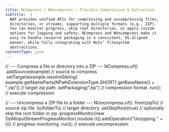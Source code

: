 ```yaml
---
title: NCompress / NUncompress — Flexible Compression & Extraction
subTitle:  |
  NAF provides unified APIs for compressing and uncompressing files,
  directories, or streams, supporting multiple formats (e.g., ZIP).
  You can monitor progress, skip root directories, or apply custom
  options for logging and safety. NCompress and NUncompress make it
  easy to handle resource packaging in a consistent, OS-aligned
  manner, while fully integrating with Nuts’ filesystem
  abstractions.
contentType: java
---
```


// --- Compress a file or directory into a ZIP ---
NCompress.of()
    .addSource(example)                          // source to compress
    .setTarget(example.resolveSibling(
        example.getNameParts(NPathExtensionType.SHORT).getBaseName() + ".zip")) // target zip path
    .setPackaging("zip")                          // compression format
    .run();                                       // execute compression

// --- Uncompress a ZIP file to a folder ---
NUncompress.of()
    .from(zipTo)                                 // source zip file
    .to(folderTo)                                // target directory
    .setSkipRoot(true)                           // optionally skip the root folder in zip
    .progressMonitor(new OpNInputStreamProgressMonitor(
        module.rt().addOperation("Unzipping " + i))) // progress monitoring
    .run();                                      // execute uncompression
